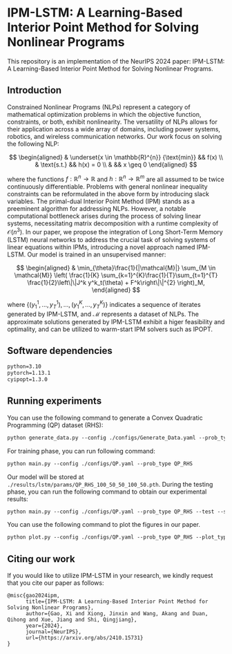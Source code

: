 # IPM-LSTM: A Learning-Based Interior Point Method for Solving Nonlinear Programs
This repository is an implementation of the NeurIPS 2024 paper: IPM-LSTM: A Learning-Based Interior Point Method for Solving Nonlinear Programs.
## Introduction
Constrained Nonlinear Programs (NLPs) represent a category of mathematical optimization problems in which the objective function, constraints, or both, exhibit nonlinearity. The versatility of NLPs allows for their application across a wide array of domains, including power systems, robotics, and wireless communication networks. Our work focus on solving the following NLP:

$$
\begin{aligned}
        & \underset{x \in \mathbb{R}^{n}} {\text{min}} &&  f(x)      \\
        &  \text{s.t.} &&  h(x) = 0    \\
        & &&  x \geq 0 
\end{aligned}
$$

where the functions $f:\mathbb{R}^n\rightarrow \mathbb{R}$ and $h:\mathbb{R}^n\rightarrow \mathbb{R}^m$ are all assumed to be twice continuously differentiable. Problems with general nonlinear inequality constraints can be reformulated in the above form by introducing slack variables. The primal-dual Interior Point Method (IPM) stands as a preeminent algorithm for addressing NLPs. However, a notable computational bottleneck arises during the process of solving linear systems, necessitating matrix decomposition with a runtime complexity of $\mathcal{O}(n^3)$. In our paper, we propose the integration of Long Short-Term Memory (LSTM) neural networks to address the crucial task of solving systems of linear equations within IPMs, introducing a novel approach named IPM-LSTM. Our model is trained in an unsupervised manner:

$$
\begin{aligned}
        & \min_{\theta}\frac{1}{|\mathcal{M}|} \sum_{M \in \mathcal{M}} \left( \frac{1}{K}  \sum_{k=1}^{K}\frac{1}{T}\sum_{t=1}^{T} \frac{1}{2}\left\|\|J^k y^k_t(\theta) + F^k\right\|\|^{2} \right)_M,
\end{aligned}
$$

where $\{(y^1_1,..., y^1_T), ..., (y^K_1,..., y^K_T)\}$ indicates a sequence of iterates generated by IPM-LSTM, and $\mathcal{M}$ represents a dataset of NLPs. The approximate solutions generated by IPM-LSTM exhibit a higer feasibility and optimality, and can be utilized to warm-start IPM solvers such as IPOPT.

## Software dependencies

```markdown
python=3.10
pytorch=1.13.1 
cyipopt=1.3.0
```
## Running experiments

You can use the following command to generate a Convex Quadratic Programming (QP) dataset (RHS):
```markdown
python generate_data.py --config ./configs/Generate_Data.yaml --prob_type Convex_QP_RHS
```
For training phase, you can run following command:
```markdown
python main.py --config ./configs/QP.yaml --prob_type QP_RHS
```
Our model will be stored at `./results/lstm/params/QP_RHS_100_50_50_100_50.pth`. During the testing phase, you can run the following command to obtain our experimental results:
```markdown
python main.py --config ./configs/QP.yaml --prob_type QP_RHS --test --solver ipopt --save_sol
```
You can use the following command to plot the figures in our paper.
```markdown
python plot.py --config ./configs/QP.yaml --prob_type QP_RHS --plot_type Objective_values
```
## Citing our work
If you would like to utilize IPM-LSTM in your research, we kindly request that you cite our paper as follows:

```text
@misc{gao2024ipm,
      title={IPM-LSTM: A Learning-Based Interior Point Method for Solving Nonlinear Programs}, 
      author={Gao, Xi and Xiong, Jinxin and Wang, Akang and Duan, Qihong and Xue, Jiang and Shi, Qingjiang},
      year={2024},
      journal={NeurIPS},
      url={https://arxiv.org/abs/2410.15731}
}
```
